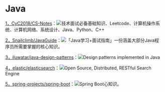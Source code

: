 # Java

[1，CyC2018/CS-Notes](https://github.com/CyC2018/CS-Notes)：![](https://img.shields.io/github/stars/CyC2018/CS-Notes?style=social)技术面试必备基础知识、Leetcode、计算机操作系统、计算机网络、系统设计、Java、Python、C++

[2，Snailclimb/JavaGuide](https://github.com/Snailclimb/JavaGuide)：![](https://img.shields.io/github/stars/Snailclimb/JavaGuide?style=social)「Java学习+面试指南」一份涵盖大部分Java程序员所需要掌握的核心知识。

[3，iluwatar/java-design-patterns](https://github.com/iluwatar/java-design-patterns)：![](https://img.shields.io/github/stars/iluwatar/java-design-patterns?style=social)Design patterns implemented in Java

[4，elastic/elasticsearch](https://github.com/elastic/elasticsearch)：![](https://img.shields.io/github/stars/elastic/elasticsearch?style=social)Open Source, Distributed, RESTful Search Engine

[5，spring-projects/spring-boot](https://github.com/spring-projects/spring-boot)：![](https://img.shields.io/github/stars/spring-projects/spring-boot?style=social)Spring Boot心知识。























